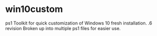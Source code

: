 # win10custom
ps1 Toolkit for quick customization of Windows 10 fresh installation.
.6 revision
Broken up into multiple ps1 files for easier use. 
